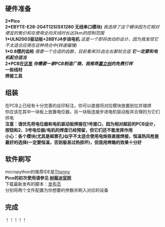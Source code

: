 ## 硬件准备
**2\*Pico**  
**2\*EBYTE-E28-2G4T12S(SX1280 无线串口模块)**  *我选择了这个模块因为它相对便宜的售价和在使用全向天线时长达3km的控制范围*  
**1\*ULN2003驱动板+28BYJ4步进电机**  *这是一个即将改动的设计，因为我发现它不太适合应用在这种场合中(转速偏慢)*  
**1\*0.8模的齿轮**  *需要一个合适的齿数，目前看来35齿左右都较合适*  ***它一定要和电机配合适当***  
**2\*PCB在[这里](https://github.com/ZhongWwwHhh/Camera-Len-Wireless-Follow-Focus-System/tree/main/PCB)**  ***你需要一家PCB制造厂商，我推荐[嘉立创](https://www.jlc.com/)的免费打样***  
**一些线材**  
**焊接工具**

## 组装
在PCB上已经有十分完善的丝印标注，你可以直接将对应模块放置到位并锡焊  
你应该在其中一块板上放置电位器，另一块板连接步进电机驱动板并合理的为它们供电  
**注意：请优先将电位器和电机驱动板焊接在1号接口，因为相对超前的PCB设计，按钮和2、3号电位器/电机的焊盘已经预留，但它们还不能发挥作用**  
**小心：各个模块(尤其是邮票孔)似乎不太适合使用电烙铁直接焊接，恒温热风枪是最好的选择(一定要恒温，否则极易过热损坏)，但我用烤箱的效果十分好**

## 软件刷写
micropython的推荐IDE是[Thonny](https://thonny.org/)  
**Pico的初次使用请参见 [树莓派官网](https://www.raspberrypi.com/)**  
下载最新发布的脚本：[发布页](https://github.com/ZhongWwwHhh/Camera-Len-Wireless-Follow-Focus-System/releases)  
分别将两个文件配置为你想要的参数并刷入对应的设备  

## 完成
！！！！！
